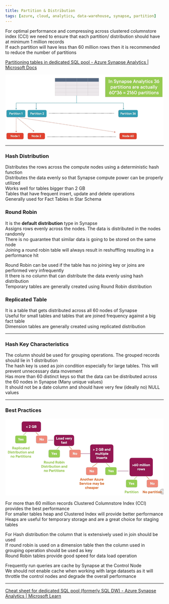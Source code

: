 ```yaml
---
title: Partition & Distribution
tags: [azure, cloud, analytics, data-warehouse, synapse, partition]
---
```


For optimal performance and compressing across clustered columnstore index (CCI) we need to ensure that each partition/ distribution should have at minimum 1 million records  
If each partition will have less than 60 million rows then it is recommended to reduce the number of partitions

[Partitioning tables in dedicated SQL pool - Azure Synapse Analytics | Microsoft Docs](https://docs.microsoft.com/en-us/azure/synapse-analytics/sql-data-warehouse/sql-data-warehouse-tables-partition)

![Partitions in Synapse|600](../../images/partitioning-in-azure-synapse.png)

---

### Hash Distribution

Distributes the rows across the compute nodes using a deterministic hash function  
Distributes the data evenly so that Synapse compute power can be properly utilized  
Works well for tables bigger than 2 GB  
Tables that have frequent insert, update and delete operations  
Generally used for Fact Tables in Star Schema

### Round Robin

It is the **default distribution** type in Synapse  
Assigns rows evenly across the nodes. The data is distributed in the nodes randomly  
There is no guarantee that similar data is going to be stored on the same node  
Joining a round robin table will always result in reshuffling resulting in a performance hit

Round Robin can be used if the table has no joining key or joins are performed very infrequently  
It there is no column that can distribute the data evenly using hash distribution  
Temporary tables are generally created using Round Robin distribution

### Replicated Table

It is a table that gets distributed across all 60 nodes of Synapse  
Useful for small tables and tables that are joined frequency against a big fact table  
Dimension tables are generally created using replicated distribution

---

### Hash Key Characteristics

The column should be used for grouping operations. The grouped records should lie in 1 distribution  
The hash key is used as join condition especially for large tables. This will prevent unnecessary data movement  
Has more than 60 distinct keys so that the data can be distributed across the 60 nodes in Synapse (Many unique values)  
It should not be a date column and should have very few (ideally no) NULL values

---

### Best Practices

![Synapse Distribution Decision Factors|640](../../images/decide-distribution-in-azure-synapse.png)

For more than 60 million records Clustered Columnstore Index (CCI) provides the best performance  
For smaller tables heap and Clustered Index will provide better performance  
Heaps are useful for temporary storage and are a great choice for staging tables

For Hash distribution the column that is extensively used in join should be used  
If round robin is used on a dimension table then the column used in grouping operation should be used as key  
Round Robin tables provide good speed for data load operation

Frequently run queries are cache by Synapse at the Control Node  
We should not enable cache when working with large datasets as it will throttle the control nodes and degrade the overall performance

---

[Cheat sheet for dedicated SQL pool (formerly SQL DW) - Azure Synapse Analytics | Microsoft Learn](https://learn.microsoft.com/en-us/azure/synapse-analytics/sql-data-warehouse/cheat-sheet)